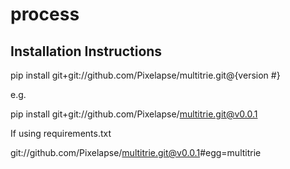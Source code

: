 process
=======

## Installation Instructions

  pip install git+git://github.com/Pixelapse/multitrie.git@{version #}

e.g.

  pip install git+git://github.com/Pixelapse/multitrie.git@v0.0.1

If using requirements.txt

  git://github.com/Pixelapse/multitrie.git@v0.0.1#egg=multitrie
